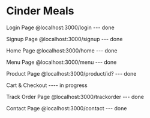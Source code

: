 # Cinder Meals

Login Page @localhost:3000/login --- done

Signup Page @localhost:3000/signup --- done

Home Page @localhost:3000/home --- done

Menu Page @localhost:3000/menu --- done

Product Page @localhost:3000/product/id? --- done

Cart & Checkout ---- in progress

Track Order Page @localhost:3000/trackorder --- done

Contact Page @localhost:3000/contact --- done
